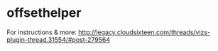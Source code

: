 # offsethelper
For instructions & more:
http://legacy.cloudsixteen.com/threads/vizs-plugin-thread.31554/#post-279564
